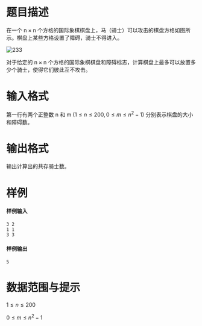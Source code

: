 
# 题目描述

在一个 $\text{n} \times \text{n}$ 个方格的国际象棋棋盘上，马（骑士）可以攻击的棋盘方格如图所示。棋盘上某些方格设置了障碍，骑士不得进入。

![233](source/guoj/1051/img/aHR0cHM6Ly9ndW9qLmljdS9wcm9ibGVtLzEwNTEvaHR0cHM6Ly93d3cub2ouc3d1c3QuZWR1LmNuL3VwbG9hZC9pbWFnZS9wcm9ibGVtLzE3NTkucG5n.png)

对于给定的 $\text{n} \times \text{n}$ 个方格的国际象棋棋盘和障碍标志，计算棋盘上最多可以放置多少个骑士，使得它们彼此互不攻击。

# 输入格式

第一行有两个正整数 $\text{n}$ 和 $\text{m}$ $( 1 \leq n \leq 200, 0 \leq m \leq n^2 - 1 )$ 分别表示棋盘的大小和障碍数。

# 输出格式

输出计算出的共存骑士数。

# 样例

#### 样例输入
```plain
3 2
1 1
3 3
```
#### 样例输出
```plain
5
```

# 数据范围与提示

$1\leq n\leq 200$

$0 \leq m \leq n^2-1$

